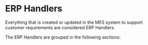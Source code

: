 # ERP Handlers

Everything that is created or updated in the MES system to support customer requirements are considered ERP Handlers.

The ERP Handlers are grouped in the following sections:


